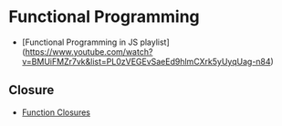 # Functional Programming

* [Functional Programming in JS playlist] (https://www.youtube.com/watch?v=BMUiFMZr7vk&list=PL0zVEGEvSaeEd9hlmCXrk5yUyqUag-n84)


## Closure
   
* [Function Closures](https://www.w3schools.com/js/js_function_closures.asp)
